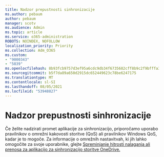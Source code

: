 ```yaml
---
title: Nadzor prepustnosti sinhronizacije
ms.author: pebaum
author: pebaum
manager: scotv
ms.audience: Admin
ms.topic: article
ms.service: o365-administration
ROBOTS: NOINDEX, NOFOLLOW
localization_priority: Priority
ms.collection: Adm_O365
ms.custom:
- "9000343"
- "5839"
ms.openlocfilehash: 8b93fcb9757d3ef95a6cdc9db34f6735682cff8b9c2f9bfffa38a547326b69e7
ms.sourcegitcommit: b5f7da89a650d2915dc652449623c78be6247175
ms.translationtype: MT
ms.contentlocale: sl-SI
ms.lasthandoff: 08/05/2021
ms.locfileid: "53948827"
---
```

# <a name="control-sync-throughput"></a>Nadzor prepustnosti sinhronizacije

Če želite nadzirati promet aplikacije za sinhronizacijo, priporočamo uporabo pravilnikov o omrežni kakovosti storitve (QoS) ali pravilnikov Windows QoS, kadar je to mogoče. Za informacije o omrežnih nastavitvah, ki jih lahko omogočite za svoje uporabnike, glejte [Spreminjanje hitrosti nalaganja ali prenosa za aplikacijo za sinhronizacijo storitve OneDrive.](https://support.office.com/article/71cc69da-2371-4981-8cc8-b4558bdda56e)